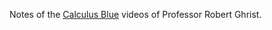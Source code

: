 Notes of the [Calculus Blue](https://www.youtube.com/playlist?list=PL8erL0pXF3JYm7VaTdKDaWc8Q3FuP8Sa7) videos of Professor Robert Ghrist.
